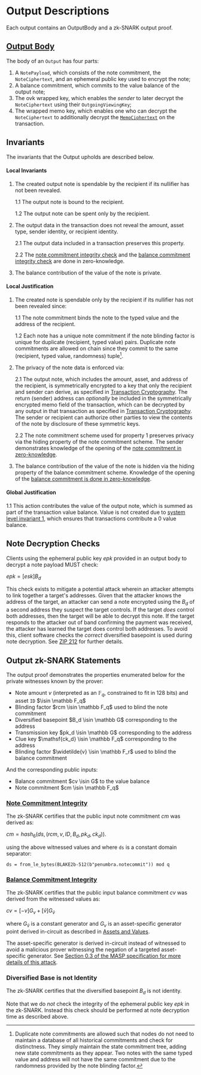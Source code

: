 # Output Descriptions

Each output contains an OutputBody and a zk-SNARK output proof.

## [Output Body](#output-body)

The body of an `Output` has four parts:

1. A `NotePayload`, which consists of the note commitment, the `NoteCiphertext`, and an ephemeral public key used to encrypt the note;
2. A balance commitment, which commits to the value balance of the output note;
3. The ovk wrapped key, which enables the _sender_ to later decrypt the `NoteCiphertext` using their `OutgoingViewingKey`;
4. The wrapped memo key, which enables one who can decrypt the `NoteCiphertext` to additionally decrypt the [`MemoCiphertext`](../../transactions/memo.md) on the transaction.

## Invariants

The invariants that the Output upholds are described below.

#### Local Invariants

1. The created output note is spendable by the recipient if its nullifier has not been revealed.

    1.1 The output note is bound to the recipient.

    1.2 The output note can be spent only by the recipient.

2. The output data in the transaction does not reveal the amount, asset type, sender identity, or recipient identity.

    2.1 The output data included in a transaction preserves this property.

    2.2 The [note commitment integrity check](#note-commitment-integrity) and the [balance commitment integrity check](#balance-commitment-integrity) are done in zero-knowledge.

3. The balance contribution of the value of the note is private.

#### Local Justification

1. The created note is spendable only by the recipient if its nullifier has not been revealed since:

    1.1 The note commitment binds the note to the typed value and the address of the recipient.

    1.2 Each note has a unique note commitment if the note blinding factor is unique for duplicate (recipient, typed value) pairs. Duplicate note commitments are allowed on chain since they commit to the same (recipient, typed value, randomness) tuple[^1].

2. The privacy of the note data is enforced via:

    2.1 The output note, which includes the amount, asset, and address of the recipient, is symmetrically encrypted to a key that only the recipient and sender can derive, as specified in [Transaction Cryptography](../../addresses_keys/transaction_crypto.md). The return (sender) address can *optionally* be included in the symmetrically encrypted memo field of the transaction, which can be decrypted by any output in that transaction as specified in [Transaction Cryptography](../../addresses_keys/transaction_crypto.md). The sender or recipient can authorize other parties to view the contents of the note by disclosure of these symmetric keys.

    2.2 The note commitment scheme used for property 1 preserves privacy via the hiding property of the note commitment scheme. The sender demonstrates knowledge of the opening of the [note commitment in zero-knowledge](#note-commitment-integrity).

3. The balance contribution of the value of the note is hidden via the hiding property of the balance commitment scheme. Knowledge of the opening of the [balance commitment is done in zero-knowledge](#balance-commitment-integrity).

#### Global Justification

1.1 This action contributes the value of the output note, which is summed as part of the transaction value balance. Value is not created due to [system level invariant 1](../../transactions/invariants.md), which ensures that transactions contribute a 0 value balance.

## Note Decryption Checks

Clients using the ephemeral public key $epk$ provided in an output body to decrypt a note payload MUST check:

$epk = [esk] B_d$

This check exists to mitigate a potential attack wherein an attacker attempts to
link together a target's addresses. Given that the attacker knows the address of
the target, an attacker can send a note encrypted using the $B_d$ of a second
address they suspect the target controls. If the target _does_ control both
addresses, then the target will be able to decrypt this note. If the target responds to
the attacker out of band confirming the payment was received, the attacker has
learned the target does control both addresses. To avoid this, client software checks the
_correct_ diversified basepoint is used during note decryption. See
[ZIP 212](https://zips.z.cash/zip-0212) for further details.

## Output zk-SNARK Statements

The output proof demonstrates the properties enumerated below for the private witnesses known by the prover:

* Note amount $v$ (interpreted as an $\mathbb F_q$, constrained to fit in 128 bits) and asset `ID` $\isin \mathbb F_q$
* Blinding factor $rcm \isin \mathbb F_q$ used to blind the note commitment
* Diversified basepoint $B_d \isin \mathbb G$ corresponding to the address
* Transmission key $pk_d \isin \mathbb G$ corresponding to the address
* Clue key $\mathsf{ck_d} \isin \mathbb F_q$ corresponding to the address
* Blinding factor $\widetilde{v} \isin \mathbb F_r$ used to blind the balance commitment

And the corresponding public inputs:

* Balance commitment $cv \isin G$ to the value balance
* Note commitment $cm \isin \mathbb F_q$

### [Note Commitment Integrity](#note-commitment-integrity)

The zk-SNARK certifies that the public input note commitment $cm$ was derived as:

$cm = hash_6(ds, (rcm, v, ID, B_d, pk_d, ck_d))$.

using the above witnessed values and where `ds` is a constant domain separator:

`ds = from_le_bytes(BLAKE2b-512(b"penumbra.notecommit")) mod q`

### [Balance Commitment Integrity](#balance-commitment-integrity)

The zk-SNARK certifies that the public input balance commitment $cv$ was derived from the witnessed values as:

$cv = [-v] G_v + [\widetilde{v}] G_{\widetilde{v}}$

where $G_{\widetilde{v}}$ is a constant generator and $G_v$ is an asset-specific
generator point derived in-circuit as described in [Assets and
Values](../../assets.md).

The asset-specific generator is derived in-circuit instead of witnessed to avoid a malicious prover witnessing the negation of a targeted asset-specific generator. See [Section 0.3 of the MASP specification for more details of this attack](https://github.com/anoma/masp/blob/main/docs/multi-asset-shielded-pool.pdf).

### Diversified Base is not Identity

The zk-SNARK certifies that the diversified basepoint $B_d$ is not identity.

Note that we do _not_ check the integrity of the ephemeral public key $epk$ in the zk-SNARK.
Instead this check should be performed at note decryption time as described above.

[^1]: Duplicate note commitments are allowed such that nodes do not need to
maintain a database of all historical commitments and check for distinctness.
They simply maintain the state commitment tree, adding new state commitments
as they appear. Two notes with the same typed value and address will not have
the same commitment due to the randomness provided by the note blinding factor.
